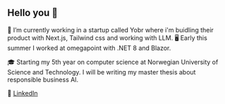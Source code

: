 ## Hello you 👋

🌱 I’m currently working in a startup called Yobr where i'm buidling their product with Next.js, Tailwind css and working with LLM.
🖥️ Early this summer I worked at omegapoint with .NET 8 and Blazor.

🎓 Starting my 5th year on computer science at Norwegian University of Science and Technology. I will be writing my master thesis about responsible business AI.

 🔗 [LinkedIn](https://www.linkedin.com/in/lea-jahren/)
